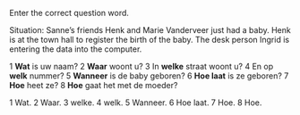 Enter the correct question word.

Situation: Sanne’s friends Henk and Marie Vanderveer just had a baby. Henk is at the town hall to register the birth of the baby. The desk person Ingrid is entering the data into the computer.

1 **Wat** is uw naam? 
2 **Waar** woont u? 
3 In **welke** straat woont u? 
4 En op **welk** nummer? 
5 **Wanneer** is de baby geboren? 
6 **Hoe laat** is ze geboren? 
7 **Hoe** heet ze? 
8 **Hoe** gaat het met de moeder?

1 Wat. 2 Waar. 3 welke. 4 welk. 5 Wanneer. 6 Hoe laat. 7 Hoe. 8 Hoe.


